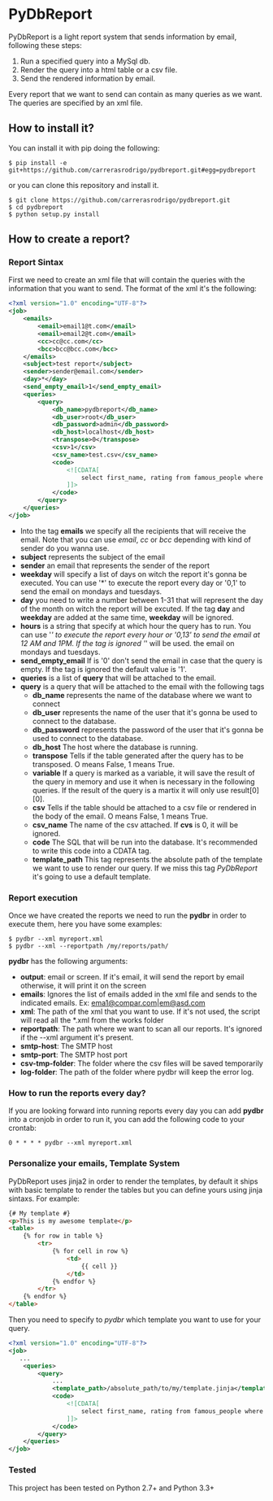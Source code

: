 PyDbReport
==========

PyDbReport is a light report system that sends information by email, following these steps:

1. Run a specified query into a MySql db.
2. Render the query into a html table or a csv file.
3. Send the rendered information by email.

Every report that we want to send can contain as many queries as we want. The queries are specified by
an xml file.


How to install it?
-----------------------
You can install it with pip doing the following:

    $ pip install -e git+https://github.com/carrerasrodrigo/pydbreport.git#egg=pydbreport

or you can clone this repository and install it.

    $ git clone https://github.com/carrerasrodrigo/pydbreport.git
    $ cd pydbreport
    $ python setup.py install


How to create a report?
-----------------------

### Report Sintax

First we need to create an xml file that will contain the queries with the information
that you want to send. The format of the xml it's the following:
```xml
<?xml version="1.0" encoding="UTF-8"?>
<job>
    <emails>
        <email>email1@t.com</email>
        <email>email2@t.com</email>
        <cc>cc@cc.com</cc>
        <bcc>bcc@bcc.com</bcc>
    </emails>
    <subject>test report</subject>
    <sender>sender@email.com</sender>
    <day>*</day>
    <send_empty_email>1</send_empty_email>
    <queries>
        <query>
            <db_name>pydbreport</db_name>
            <db_user>root</db_user>
            <db_password>admin</db_password>
            <db_host>localhost</db_host>
            <transpose>0</transpose>
            <csv>1</csv>
            <csv_name>test.csv</csv_name>
            <code>
                <![CDATA[
                    select first_name, rating from famous_people where age < 70;
                ]]>
            </code>
        </query>
    </queries>
</job>
```
 - Into the tag **emails** we specify all the recipients that will receive the email. Note that you can use *email*, *cc* or *bcc* depending with kind of sender do you wanna use.
 - **subject** represents the subject of the email
 - **sender** an email that represents the sender of the report
 - **weekday** will specify a list of days on witch the report it's gonna be executed.
 You can use '*' to execute the report every day or '0,1' to send
 the email on mondays and tuesdays.
 - **day** you need to write a number between 1-31 that will represent the day
of the month on witch the report will be excuted. If the tag **day** and **weekday** are
    added at the same time, **weekday** will be ignored.
 - **hours** is a string that specify at which hour the query has to run. You can use '*' to execute the report every hour or '0,13' to send the email at 12 AM and 1PM. If the tag is ignored '*' will be used.
 the email on mondays and tuesdays.
 - **send_empty_email** If is '0' don't send the email in case that the query is empty. If the tag is ignored the default value is '1'.
 - **queries** is a list of **query** that will be attached to the email.
 - **query** is a query that will be attached to the email with the following tags
    - **db_name** represents the name of the database where we want to connect
    - **db_user** represents the name of the user that it's gonna be used to connect to the database.
    - **db_password** represents the password of the user that it's gonna be used to connect to the database.
    - **db_host** The host where the database is running.
    - **transpose** Tells if the table generated after the query has to be transposed. O means False, 1 means True.
    - **variable** If a query is marked as a variable, it will save the result of the query in memory and use it when is necessary in the following queries. If the result of the query is a martix it will only use result[0][0].
    - **csv** Tells if the table should be attached to a csv file or rendered in the body of the email. O means False, 1 means True.
    - **csv_name** The name of the csv attached. If **cvs** is 0, it will be ignored.
    - **code** The SQL that will be run into the database. It's recommended to write this code into
        a CDATA tag.
    - **template_path** This tag represents the absolute path of the template we want to use to render our query. If we
        miss this tag *PyDbReport* it's going to use a default template.



### Report execution

Once we have created the reports we need to run the **pydbr** in order to execute them,
here you have some examples:

    $ pydbr --xml myreport.xml
    $ pydbr --xml --reportpath /my/reports/path/


**pydbr** has the following arguments:

- **output**: email or screen. If it's email, it will send the report by email otherwise, it will print it on the screen
- **emails**: Ignores the list of emails added in the xml file and sends to the indicated emails. Ex: ema1@compar.com|em@asd.com
- **xml**: The path of the xml that you want to use. If it's not used, the script will read all the *.xml from the works folder
- **reportpath**: The path where we want to scan all our reports. It's ignored if the --xml argument it's present.
- **smtp-host**: The SMTP host
- **smtp-port**: The SMTP host port
- **csv-tmp-folder**: The folder where the csv files will be saved temporarily
- **log-folder**: The path of the folder where pydbr will keep the error log.


### How to run the reports every day?

If you are looking forward into running reports every day you can add **pydbr** into a cronjob in order to run it, you can add
the following code to your crontab:

    0 * * * * pydbr --xml myreport.xml


### Personalize your emails, Template System

PyDbReport uses jinja2 in order to render the templates, by default it ships with basic template
to render the tables but you can define yours using jinja sintaxs. For example:

```html
{# My template #}
<p>This is my awesome template</p>
<table>
    {% for row in table %}
        <tr>
            {% for cell in row %}
                <td>
                    {{ cell }}
                </td>
            {% endfor %}
        </tr>
    {% endfor %}
</table>
```

Then you need to specify to *pydbr* which template you want to use for your query.

```xml
<?xml version="1.0" encoding="UTF-8"?>
<job>
   ...
    <queries>
        <query>
            ...
            <template_path>/absolute_path/to/my/template.jinja</template_path>
            <code>
                <![CDATA[
                    select first_name, rating from famous_people where age < 70;
                ]]>
            </code>
        </query>
    </queries>
</job>
```

### Tested

This project has been tested on Python 2.7+ and Python 3.3+
